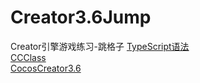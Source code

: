 # Creator3.6Jump
Creator引擎游戏练习-跳格子
[TypeScript语法](https://typescript.bootcss.com/basic-types.html) <br>
[CCClass](http://docs.cocos.com/creator/3.3/manual/zh/scripting/ccclass.html) <br>
[CocosCreator3.6](https://docs.cocos.com/creator/manual/zh/)  <br>
